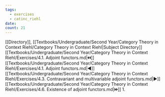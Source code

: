 ```yaml
---
tags:
  - exercises
  - catinc_riehl
date: 
count: 21
---
```

[[Directory]], [[Textbooks/Undergraduate/Second Year/Category Theory in Context Riehl/Category Theory in Context Riehl|Subject Directory]]
[[Textbooks/Undergraduate/Second Year/Category Theory in Context Riehl/Exercises/4.1. Adjoint functors.md|🞀🞀]] [[Textbooks/Undergraduate/Second Year/Category Theory in Context Riehl/Exercises/4.1. Adjoint functors.md|◀]] [[Textbooks/Undergraduate/Second Year/Category Theory in Context Riehl/Exercises/4.3. Contravariant and multivariable adjoint functors.md|▶]] [[Textbooks/Undergraduate/Second Year/Category Theory in Context Riehl/Exercises/4.6. Existence of adjoint functors.md|🞂🞂]]
1. 